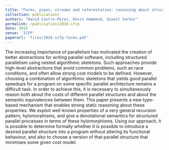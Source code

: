 ```yaml
---
title: "Farms, pipes, streams and reforestation: reasoning about structured parallel processes using types and hylomorphisms"
collection: publications
authors: "David Castro-Perez, Kevin Hammond, Susmit Sarkar"
permalink: /publication/2016-ifcp
date: 2016
venue: 'ICFP'
paperurl: 'files/2016-icfp-farms.pdf'
---
```


The increasing importance of parallelism has motivated the creation of better
abstractions for writing parallel software, including structured parallelism
using nested algorithmic skeletons. Such approaches provide high-level
abstractions that avoid common problems, such as race conditions, and often
allow strong cost models to be defined. However, choosing a combination of
algorithmic skeletons that yields good parallel speedups for a program on some
specific parallel architecture remains a difficult task. In order to achieve
this, it is necessary to simultaneously reason both about the costs of
different parallel structures and about the semantic equivalences between them.
This paper presents a new type-based mechanism that enables strong static
reasoning about these properties. We exploit well-known properties of a very
general recursion pattern, hylomorphisms, and give a denotational semantics for
structured parallel processes in terms of these hylomorphisms. Using our
approach, it is possible to determine formally whether it is possible to
introduce a desired parallel structure into a program without altering its
functional behaviour, and also to choose a version of that parallel structure
that minimises some given cost model.

